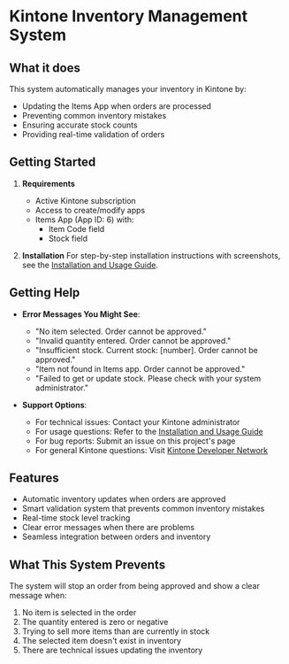 # Kintone Inventory Management System

## What it does
This system automatically manages your inventory in Kintone by:
- Updating the Items App when orders are processed
- Preventing common inventory mistakes
- Ensuring accurate stock counts
- Providing real-time validation of orders

## Getting Started
1. **Requirements**
   - Active Kintone subscription
   - Access to create/modify apps
   - Items App (App ID: 6) with:
     - Item Code field
     - Stock field

2. **Installation**
   For step-by-step installation instructions with screenshots, see the [Installation and Usage Guide](how-to-use.md).

## Getting Help
- **Error Messages You Might See**:
  - "No item selected. Order cannot be approved."
  - "Invalid quantity entered. Order cannot be approved."
  - "Insufficient stock. Current stock: [number]. Order cannot be approved."
  - "Item not found in Items app. Order cannot be approved."
  - "Failed to get or update stock. Please check with your system administrator."

- **Support Options**:
  - For technical issues: Contact your Kintone administrator
  - For usage questions: Refer to the [Installation and Usage Guide](how-to-use.md)
  - For bug reports: Submit an issue on this project's page
  - For general Kintone questions: Visit [Kintone Developer Network](https://developer.kintone.io)

## Features
- Automatic inventory updates when orders are approved
- Smart validation system that prevents common inventory mistakes
- Real-time stock level tracking
- Clear error messages when there are problems
- Seamless integration between orders and inventory

## What This System Prevents
The system will stop an order from being approved and show a clear message when:
1. No item is selected in the order
2. The quantity entered is zero or negative
3. Trying to sell more items than are currently in stock
4. The selected item doesn't exist in inventory
5. There are technical issues updating the inventory
